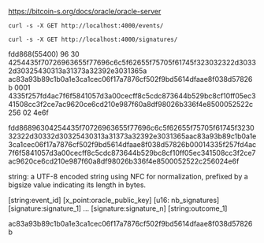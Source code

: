 https://bitcoin-s.org/docs/oracle/oracle-server

```
curl -s -X GET http://localhost:4000/events/

```

```
curl -s -X GET http://localhost:4000/signatures/

```



fdd868(55400)
96
 30 4254435f70726963655f77696c6c5f62655f75705f61745f323032322d30332d30325430313a31373a32392e3031365a
 ac83a93b89c1b0a1e3ca1cec06f17a7876cf502f9bd5614dfaae8f038d57826b
 0001 4335f257fd4ac7f6f5841057d3a00cecff8c5cdc873644b529bc8cf10ff05ec341508cc3f2ce7ac9620ce6cd210e987f60a8df98026b336f4e8500052522c256
 02 4e6f

fdd86896304254435f70726963655f77696c6c5f62655f75705f61745f323032322d30332d30325430313a31373a32392e3031365aac83a93b89c1b0a1e3ca1cec06f17a7876cf502f9bd5614dfaae8f038d57826b00014335f257fd4ac7f6f5841057d3a00cecff8c5cdc873644b529bc8cf10ff05ec341508cc3f2ce7ac9620ce6cd210e987f60a8df98026b336f4e8500052522c256024e6f



string: a UTF-8 encoded string using NFC for normalization, prefixed by a bigsize value indicating its length in bytes.

[string:event_id]
[x_point:oracle_public_key]
[u16: nb_signatures]
[signature:signature_1]
...
[signature:signature_n]
[string:outcome_1]

ac83a93b89c1b0a1e3ca1cec06f17a7876cf502f9bd5614dfaae8f038d57826b